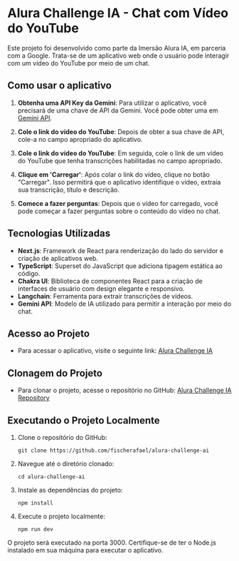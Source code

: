 # Alura Challenge IA - Chat com Vídeo do YouTube

Este projeto foi desenvolvido como parte da Imersão Alura IA, em parceria com a Google. Trata-se de um aplicativo web onde o usuário pode interagir com um vídeo do YouTube por meio de um chat.

## Como usar o aplicativo

1. **Obtenha uma API Key da Gemini**: Para utilizar o aplicativo, você precisará de uma chave de API da Gemini. Você pode obter uma em [Gemini API](https://www.geminiapi.com/).

2. **Cole o link do vídeo do YouTube**: Depois de obter a sua chave de API, cole-a no campo apropriado do aplicativo.

3. **Cole o link do vídeo do YouTube**: Em seguida, cole o link de um vídeo do YouTube que tenha transcrições habilitadas no campo apropriado.

4. **Clique em 'Carregar'**: Após colar o link do vídeo, clique no botão "Carregar". Isso permitirá que o aplicativo identifique o vídeo, extraia sua transcrição, título e descrição.

5. **Comece a fazer perguntas**: Depois que o vídeo for carregado, você pode começar a fazer perguntas sobre o conteúdo do vídeo no chat.

## Tecnologias Utilizadas

- **Next.js**: Framework de React para renderização do lado do servidor e criação de aplicativos web.
- **TypeScript**: Superset do JavaScript que adiciona tipagem estática ao código.
- **Chakra UI**: Biblioteca de componentes React para a criação de interfaces de usuário com design elegante e responsivo.
- **Langchain**: Ferramenta para extrair transcrições de vídeos.
- **Gemini API**: Modelo de IA utilizado para permitir a interação por meio do chat.

## Acesso ao Projeto

- Para acessar o aplicativo, visite o seguinte link: [Alura Challenge IA](https://alura-challenge-ai.vercel.app/)

## Clonagem do Projeto

- Para clonar o projeto, acesse o repositório no GitHub: [Alura Challenge IA Repository](https://github.com/fischerafael/alura-challenge-ai)

## Executando o Projeto Localmente

1. Clone o repositório do GitHub:

   ```
   git clone https://github.com/fischerafael/alura-challenge-ai
   ```

2. Navegue até o diretório clonado:

   ```
   cd alura-challenge-ai
   ```

3. Instale as dependências do projeto:

   ```
   npm install
   ```

4. Execute o projeto localmente:
   ```
   npm run dev
   ```

O projeto será executado na porta 3000. Certifique-se de ter o Node.js instalado em sua máquina para executar o aplicativo.
